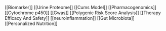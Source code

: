 [[Biomarker]]
[[Urine Proteome]]
[[Cums Model]]
[[Pharmacogenomics]]
[[Cytochrome p450]]
[[Gwas]]
[[Polygenic Risk Score Analysis]]
[[Therapy Efficacy And Safety]]
[[neuroinflammation]]
[[Gut Microbiota]]
[[Personalized Nutrition]]
